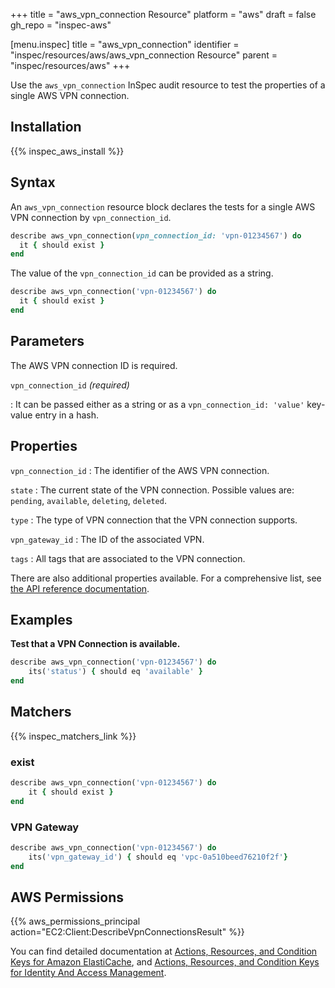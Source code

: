 +++
title = "aws_vpn_connection Resource"
platform = "aws"
draft = false
gh_repo = "inspec-aws"

[menu.inspec]
title = "aws_vpn_connection"
identifier = "inspec/resources/aws/aws_vpn_connection Resource"
parent = "inspec/resources/aws"
+++

Use the `aws_vpn_connection` InSpec audit resource to test the properties of a single AWS VPN connection.

## Installation

{{% inspec_aws_install %}}

## Syntax

An `aws_vpn_connection` resource block declares the tests for a single AWS VPN connection by `vpn_connection_id`.

```ruby
describe aws_vpn_connection(vpn_connection_id: 'vpn-01234567') do
  it { should exist }
end
```

The value of the `vpn_connection_id` can be provided as a string.

```ruby
describe aws_vpn_connection('vpn-01234567') do
  it { should exist }
end
```

## Parameters

The AWS VPN connection ID is required.

`vpn_connection_id` _(required)_

: It can be passed either as a string or as a `vpn_connection_id: 'value'` key-value entry in a hash.

## Properties

`vpn_connection_id`
: The identifier of the AWS VPN connection.

`state`
: The current state of the VPN connection. Possible values are: `pending`, `available`, `deleting`, `deleted`.

`type`
: The type of VPN connection that the VPN connection supports.

`vpn_gateway_id`
: The ID of the associated VPN.

`tags`
: All tags that are associated to the VPN connection.

There are also additional properties available. For a comprehensive list, see [the API reference documentation](https://docs.aws.amazon.com/sdk-for-ruby/v3/api/Aws/EC2/Types/VpnConnection.html).

## Examples

**Test that a VPN Connection is available.**

```ruby
describe aws_vpn_connection('vpn-01234567') do
    its('status') { should eq 'available' }
end
```

## Matchers

{{% inspec_matchers_link %}}


### exist

```ruby
describe aws_vpn_connection('vpn-01234567') do
    it { should exist }
end
```

### VPN Gateway

```ruby
describe aws_vpn_connection('vpn-01234567') do
    its('vpn_gateway_id') { should eq 'vpc-0a510beed76210f2f'}
end
```

## AWS Permissions

{{% aws_permissions_principal action="EC2:Client:DescribeVpnConnectionsResult" %}}

You can find detailed documentation at [Actions, Resources, and Condition Keys for Amazon ElastiCache](https://docs.amazonaws.cn/en_us/vpc/latest/userguide/vpc-policy-examples.html), and [Actions, Resources, and Condition Keys for Identity And Access Management](https://docs.aws.amazon.com/IAM/latest/UserGuide/list_identityandaccessmanagement.html).
